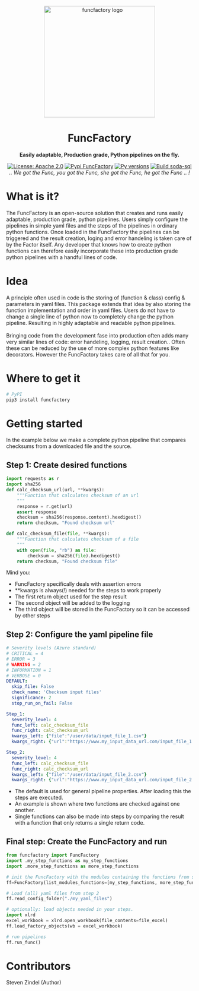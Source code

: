 [comment]: <> (![alt text]&#40;../media/images/factory_transparant_v1.png?raw=true&#41;)

[comment]: <> (![alt text]&#40;../media/images/factory_transparant_v2.png?raw=true&#41;)

[comment]: <> (![alt text]&#40;../media/images/factory.png?raw=true&#41;)
<p align="center"><img src="../media/images/factory_v5.png" alt="funcfactory logo" width="300" /></p>


<h1 align="center">FuncFactory</h1>
<p align="center"><b>Easily adaptable, Production grade, Python pipelines on the fly.</b></p>
<p align="center">
  <a href="../main/LICENSE.txt"><img src="https://img.shields.io/pypi/l/funcfactory" alt="License: Apache 2.0"></a>
  <a href="https://pypi.org/project/funcfactory/"><img alt="Pypi FuncFactory" src="https://img.shields.io/pypi/v/FuncFactory?logo=FuncFactory"></a>
  <a href="ttps://img.shields.io/pypi/pyversions/FuncFactory"><img alt="Py versions" src="https://img.shields.io/pypi/pyversions/FuncFactory"></a>
  <a href="https://github.com/szindel/FuncFactory/actions/workflows/python-package.yml"><img alt="Build soda-sql" src="https://github.com/szindel/FuncFactory/actions/workflows/python-package.yml/badge.svg"></a>
    <br/> <em> .. We got the Func, you got the Func, she got the Func, he got the Func .. !</em> 
</p>

# What is it?
The FuncFactory is an open-source solution that creates and runs easily adaptable, production grade, python pipelines. Users simply configure the pipelines in simple yaml files and the steps of the pipelines in ordinary python functions. Once loaded in the FuncFactory the pipelines can be triggered and the result creation, loging and error handeling is taken care of by the Factor itself. Any developer that knows how to create python functions can therefore easily incorporate these into production grade python pipelines with a handful lines of code.  

# Idea
A principle often used in code is the storing of (function & class) config & parameters in yaml files. This package extends that idea by also storing the function implementation and order in yaml files. Users do not have to change a single line of python now to completely change the python pipeline. Resulting in highly adaptable and readable python pipelines.
<br />
<br />
Bringing code from the development fase into production often adds many very similar lines of code: error handeling, logging, result creation.. Often these can be reduced by the use of more complex python features like decorators. However the FuncFactory takes care of all that for you.

# Where to get it
```sh
# PyPI
pip3 install funcfactory
```

# Getting started
In the example below we make a complete python pipeline that compares checksums from a downloaded file and the source.

## Step 1: Create desired functions
```python
import requests as r
import sha256
def calc_checksum_url(url, **kwargs):
    """Function that calculates checksum of an url
    """
    response = r.get(url)
    assert response 
    checksum = sha256(response.content).hexdigest()
    return checksum, "Found checksum url"

def calc_checksum_file(file, **kwargs):
    """Function that calculates checksum of a file
    """
    with open(file, "rb") as file:
        checksum = sha256(file).hexdigest()
    return checksum, "Found checksum file"
```
Mind you:
- FuncFactory specifically deals with assertion errors
- **kwargs is always(!) needed for the steps to work properly
- The first return object used for the step result
- The second object will be added to the logging
- The third object will be stored in the FuncFactory so it can be accessed by other steps

## Step 2: Configure the yaml pipeline file
```yaml
# Severity levels (Azure standard)
# CRITICAL = 4
# ERROR = 3
# WARNING = 2
# INFORMATION = 1
# VERBOSE = 0
DEFAULT:
  skip_file: False
  check_name: 'Checksum input files'
  significance: 2
  stop_run_on_fail: False

Step_1:
  severity_level: 4
  func_left: calc_checksum_file
  func_right: calc_checksum_url
  kwargs_left: {"file":"/user/data/input_file_1.csv"}
  kwargs_right: {"url":"https://www.my_input_data_url.com/input_file_1.csv"}

Step_2:
  severity_level: 4
  func_left: calc_checksum_file
  func_right: calc_checksum_url
  kwargs_left: {"file":"/user/data/input_file_2.csv"}
  kwargs_right: {"url":"https://www.my_input_data_url.com/input_file_2.csv"}

```
- The default is used for general pipeline properties. After loading this the steps are executed. 
- An example is shown where two functions are checked against one another. 
- Single functions can also be made into steps by comparing the result with a function that only returns a single return code.

## Final step: Create the FuncFactory and run
```python
from funcfactory import FuncFactory
import .my_step_functions as my_step_functions
import .more_step_functions as more_step_functions

# init the FuncFactory with the modules containing the functions from step 1
ff=FuncFactory(list_modules_functions=[my_step_functions, more_step_functions])

# Load (all) yaml files from step 2
ff.read_config_folder("./my_yaml_files")

# optionally: load objects needed in your steps.
import xlrd
excel_workbook = xlrd.open_workbook(file_contents=file_excel)
ff.load_factory_objects(wb = excel_workbook)

# run pipelines
ff.run_func()
```

# Contributors
Steven Zindel (Author)